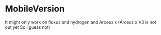 # MobileVersion
It might only work on fluxus and hydrogen and Arceus x (Arceus x V3 is not out yet So i guess not)

